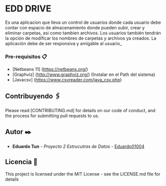 # EDD DRIVE
Es una aplicacion que lleva un control de usuarios donde cada usuario debe contar con espacio de almacenamiento donde pueden subir, crear y eliminar carpetas, asi como tambien archivos.
Los usuarios también tendrán la opción de modificar los
nombres de carpetas y archivos ya creados. La aplicación debe de ser responsiva y amigable al usuario_

### Pre-requisitos 📋

* [Netbeans 11] (https://netbeans.org/) 
* [Graphviz] (http://www.graphviz.org/) (Instalar en el Path del sistema)
* [Javacsv] (https://www.csvreader.com/java_csv.php)

## Contribuyendo 🖇️
Please read [CONTRIBUTING.md] for details on our code of conduct, and the process for submitting pull requests to us.

## Autor ✒️
* **Eduardo Tun** - *Proyecto 2 Estrucutras de Datos* - [Eduardo01004](https://github.com/Eduardo01004)

## Licencia 📄
This project is licensed under the MIT License - see the LICENSE.md file for details



